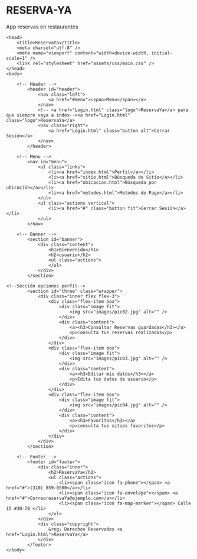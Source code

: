# RESERVA-YA
App reservas en restaurantes
<!DOCTYPE HTML>

<html>
		<!-- Scripts -->
			<script src="assets/js/jquery.min.js"></script>
			<script src="assets/js/jquery.scrolly.min.js"></script>
			<script src="assets/js/skel.min.js"></script>
			<script src="assets/js/util.js"></script>
			<script src="assets/js/main.js"></script>

	<head>	
		<title>ReservaYa</title>
		<meta charset="utf-8" />
		<meta name="viewport" content="width=device-width, initial-scale=1" />
		<link rel="stylesheet" href="assets/css/main.css" />
	</head>
	<body>

		<!-- Header -->
			<header id="header">
				<nav class="left">
					<a href="#menu"><span>Menu</span></a>
				</nav>
				<!-- <a href="Login.html" class="logo">ReservaYa</a> para que siempre vaya a index--><a href="Login.html" class="logo">ReservaYa</a>
				<nav class="right">
					<a href="Login.html" class="button alt">Cerrar Sesión</a>
				</nav>
			</header>

		<!-- Menu -->
			<nav id="menu">
				<ul class="links">
					<li><a href="index.html">Perfil</a></li>
					<li><a href="sitio.html">Búsqueda de Sitio</a></li>
					<li><a href="ubicacion.html">Búsqueda por ubicación</a></li>
					<li><a href="metodos.html">Metodos de Pago</a></li>
				</ul>
				<ul class="actions vertical">
					<li><a href="#" class="button fit">Cerrar Sesión</a></li>
				</ul>
			</nav>

		<!-- Banner -->
			<section id="banner">
				<div class="content">
					<h1>Bienvenido</h1>
					<h2>usuario</h2>
					<ul class="actions">
					</ul>
				</div>
			</section>

	<!--Sección opciones perfil-->
			<section id="three" class="wrapper">
				<div class="inner flex flex-3">
					<div class="flex-item box">
						<div class="image fit">
							<img src="images/pic02.jpg" alt="" />
						</div>
						<div class="content">
							<a><h3>Consultar Reservas guardadas</h3></a>
							<p>Consulta tus reservas realizadas</p>
						</div>
					</div>
					<div class="flex-item box">
						<div class="image fit">
							<img src="images/pic03.jpg" alt="" />
						</div>
						<div class="content">
							<a><h3>Editar mis datos</h3></a>
							<p>Edita tus datos de usuario</p>
						</div>
					</div>
					<div class="flex-item box">
						<div class="image fit">
							<img src="images/pic04.jpg" alt="" />
						</div>
						<div class="content">
							<a><h3>Favoritos</h3></a>
							<p>consulta tus sitios favoritos</p>
						</div>
					</div>
				</div>
			</section>

		<!-- Footer -->
			<footer id="footer">
				<div class="inner">
					<h2>ReservaYa</h2>
					<ul class="actions">
						<li><span class="icon fa-phone"></span> <a href="#">(310) 859-8500</a></li>
						<li><span class="icon fa-envelope"></span> <a href="#">CorreoreservaYa@ejemplo.com</a></li>
						<li><span class="icon fa-map-marker"></span> Calle 15 #30-70 </li>
					</ul>
				</div>
				<div class="copyright">
					&reg; Derechos Reservados <a href="Login.html">ReservaYa</a>
				</div>
			</footer>
	</body>
</html>

